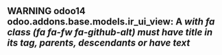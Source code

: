 ## WARNING odoo14 odoo.addons.base.models.ir_ui_view: A <i> with fa class (fa fa-fw fa-github-alt) must have title in its tag, parents, descendants or have text



